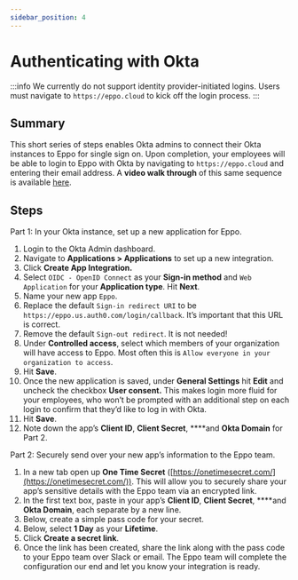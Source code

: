 ```yaml
---
sidebar_position: 4
---
```

# Authenticating with Okta

:::info
We currently do not support identity provider-initiated logins. Users must navigate to `https://eppo.cloud` to kick off the login process.
:::

## Summary

This short series of steps enables Okta admins to connect their Okta instances to Eppo for single sign on. Upon completion, your employees will be able to login to Eppo with Okta by navigating to `https://eppo.cloud` and entering their email address. A **video walk through** of this same sequence is available [here](https://www.loom.com/share/2103c5f66b694e73937d0da3a6ecfcac).

## Steps

Part 1: In your Okta instance, set up a new application for Eppo.

1. Login to the Okta Admin dashboard.
2. Navigate to **Applications > Applications** to set up a new integration.
3. Click **Create App Integration.**
4. Select `OIDC - OpenID Connect` as your **Sign-in method** and `Web Application` for your **Application type**. Hit **Next**.
5. Name your new app `Eppo`.
6. Replace the default `Sign-in redirect URI` to be `https://eppo.us.auth0.com/login/callback`. It’s important that this URL is correct.
7. Remove the default `Sign-out redirect`. It is not needed!
8. Under **Controlled access**, select which members of your organization will have access to Eppo. Most often this is `Allow everyone in your organization to access`.
9. Hit **Save**.
10. Once the new application is saved, under **General Settings** hit **Edit** and uncheck the checkbox **User consent.** This makes login more fluid for your employees, who won’t be prompted with an additional step on each login to confirm that they’d like to log in with Okta.
11. Hit **Save**.
12. Note down the app’s **Client ID**, **Client Secret**, ****and **Okta Domain** for Part 2.

Part 2: Securely send over your new app’s information to the Eppo team.

1. In a new tab open up **One Time Secret** ([https://onetimesecret.com/](https://onetimesecret.com/)). This will allow you to securely share your app’s sensitive details with the Eppo team via an encrypted link.
2. In the first text box, paste in your app’s **Client ID**, **Client Secret**, ****and **Okta Domain**, each separate by a new line.
3. Below, create a simple pass code for your secret.
4. Below, select **1 Day** as your **Lifetime**.
5. Click **Create a secret link**.
6. Once the link has been created, share the link along with the pass code to your Eppo team over Slack or email. The Eppo team will complete the configuration our end and let you know your integration is ready.